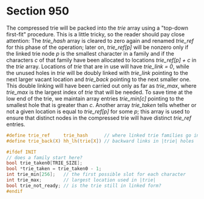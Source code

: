 # Section 950

The compressed trie will be packed into the *trie* array using a "top-down first-fit" procedure.
This is a little tricky, so the reader should pay close attention: The *trie_hash* array is cleared to zero again and renamed *trie_ref* for this phase of the operation; later on, *trie_ref[p]* will be nonzero only if the linked trie node *p* is the smallest character in a family and if the characters *c* of that family have been allocated to locations *trie_ref[p] + c* in the *trie* array.
Locations of *trie* that are in use will have *trie_link = 0*, while the unused holes in *trie* will be doubly linked with *trie_link* pointing to the next larger vacant location and *trie_back* pointing to the next smaller one.
This double linking will have been carried out only as far as *trie_max*, where *trie_max* is the largest index of *trie* that will be needed.
To save time at the low end of the trie, we maintain array entries *trie_min[c]* pointing to the smallest hole that is greater than&nbsp;*c*.
Another array *trie_taken* tells whether or not a given location is equal to *trie_ref[p]* for some *p*; this array is used to ensure that distinct nodes in the compressed trie will have distinct *trie_ref* entries.

```c include/parser.h
#define trie_ref     trie_hash      // where linked trie families go into |trie|
#define trie_back(X) hh_lh(trie[X]) // backward links in |trie| holes
```

```c << Global variables >>+=
#ifdef INIT
// does a family start here?
bool trie_taken0[TRIE_SIZE];
bool *trie_taken = trie_taken0 - 1;
int trie_min[256];   // the first possible slot for each character
int trie_max;        // largest location used in |trie|
bool trie_not_ready; // is the trie still in linked form?
#endif
```

